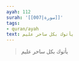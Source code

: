```yaml
---
ayah: 112
surah: '[[007|سورة]]'
tags:
- quran/ayah
text: يأتوك بكل ساحر عليم
---
```

> يأتوك بكل ساحر عليم
